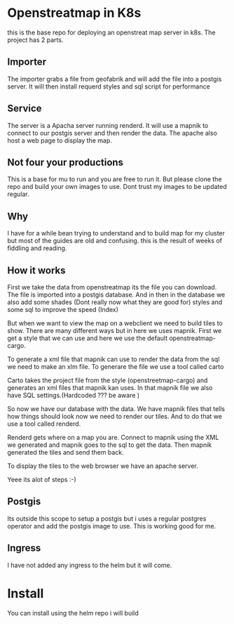 # Openstreatmap in K8s
this is the base repo for deploying an openstreat map server in k8s. The project has 2 parts.

## Importer
The importer grabs a file from geofabrik and will add the file into a postgis server.
It will then install requerd styles and sql script for performance

## Service
The server is a Apacha server running renderd. It will use a mapnik to connect to our postgis server and then render the data.
The apache also host a web page to display the map.


## Not four your productions
This is a base for mu to run and you are free to run it. But please clone the repo and build your own images to use.
Dont trust my images to be updated regular.


## Why
I have for a while bean trying to understand and to build map for my cluster but most of the guides are old and confusing.
this is the result of weeks of fiddling and reading.


## How it works
First we take the data from openstreatmap its the file you can download. The file is imported into a postgis database.
And in then in the  database we also add some shades (Dont really now what they are good for)  styles and some sql to improve the speed (Index)

But when we want to view the map on a webclient we need to build tiles to show.
There are many different ways but in here we uses mapnik.
First we get a style that we can use and here we use the default openstreatmap-cargo.

To generate a xml file that mapnik can use to render the data from the sql we need to make an xlm file.
To generare the file we use a tool called carto

Carto takes the project file from the style (openstreetmap-cargo) and generates an xml files that mapnik kan uses.
In that mapnik file we also have SQL settings.(Hardcoded ??? be aware )

So now we have our database with the data. We have mapnik files that tells how things should look now we need to render our tiles.
And to do that we use a tool called renderd.

Renderd gets where on a map you are. Connect to mapnik using the XML we generated and mapnik goes to the sql to get the data.
Then mapnik generated the tiles and send them back.

To display the tiles to the web browser we have an apache server.

Yeee its alot of steps :-)


## Postgis
Its outside this scope to setup a postgis but i uses a regular postgres operator and add the postgis image to use.
This is working good for me.

## Ingress
I have not added any ingress to the helm but it will come.



# Install
You can install using the helm repo i will build 
